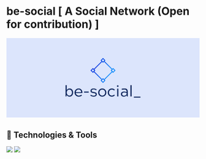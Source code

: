 # be-social [ A Social Network (Open for contribution) ]

![Logo](https://github.com/Ashutosh00710/be-social_/blob/master/client/src/assets/cover.png)

## 🔧 Technologies & Tools

![](https://img.shields.io/badge/Code-JavaScript-informational?style=flat&logo=javascript&logoColor=white&color=2bbc8a)
![](https://img.shields.io/badge/Code-Mongodb-informational?style=flat&logo=mongodb&logoColor=white&color=2bbc8a)
